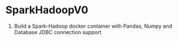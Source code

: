 # SparkHadoopV0

1. Build a Spark-Hadoop docker container with Pandas, Numpy and Database JDBC connection support
